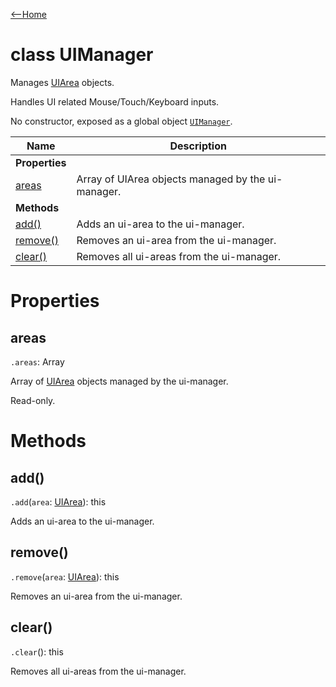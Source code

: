 [<--Home](index.html)

# class UIManager

Manages [UIArea](UIArea.html) objects.

Handles UI related Mouse/Touch/Keyboard inputs.

No constructor, exposed as a global object [`UIManager`](index.html#global-objects).

| Name                                                          | Description                                                    |
| --------------------------------------------------------------| -------------------------------------------------------------- |
| **Properties**                                                |                                                                |
| [areas](#areas)                                               | Array of UIArea objects managed by the ui-manager.             |
| **Methods**                                                   |                                                                |
| [add()](#add)                                                 | Adds an ui-area to the ui-manager.                             |
| [remove()](#remove)                                           | Removes an ui-area from the ui-manager.                        |
| [clear()](#clear)                                             | Removes all ui-areas from the ui-manager.                      |


# Properties

## areas

`.areas`: Array

Array of [UIArea](UIArea.html) objects managed by the ui-manager.

Read-only.

# Methods

## add()

`.add`(`area`: [UIArea](UIArea.html)): this

Adds an ui-area to the ui-manager.

## remove()

`.remove`(`area`: [UIArea](UIArea.html)): this

Removes an ui-area from the ui-manager.

## clear()

`.clear`(): this

Removes all ui-areas from the ui-manager.
